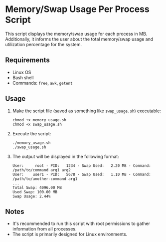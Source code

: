 # Memory/Swap Usage Per Process Script

This script displays the memory/swap usage for each process in MB. Additionally, it informs the user about the total memory/swap usage and utilization percentage for the system.

## Requirements

- Linux OS
- Bash shell
- Commands: `free`, `awk`, `getent`

## Usage

1. Make the script file (saved as something like `swap_usage.sh`) executable:

   ```
   chmod +x memory_usage.sh
   chmod +x swap_usage.sh
   ```

2. Execute the script:

   ```
   ./memory_usage.sh
   ./swap_usage.sh
   ```

3. The output will be displayed in the following format:

   ```
   User:     root - PID:   1234 - Swap Used:   2.20 MB - Command: /path/to/command arg1 arg2
   User:    user1 - PID:   5678 - Swap Used:   1.10 MB - Command: /path/to/another-command arg1
   ...
   Total Swap: 4096.00 MB
   Used Swap: 100.00 MB
   Swap Usage: 2.44%
   ```

## Notes

- It's recommended to run this script with root permissions to gather information from all processes.
- The script is primarily designed for Linux environments.

